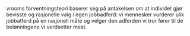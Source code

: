 vrooms forventningsteori baserer seg på antakelsen om at individet gjør bevisste og rasjonelle valg i egen jobbadferd: vi mennesker vurderer ulik jobbatferd på en rasjonell måte og velger den adferden vi tror fører til de belønningene vi verdsetter mest. 